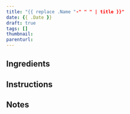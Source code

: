 ```yaml
---
title: "{{ replace .Name "-" " " | title }}"
date: {{ .Date }}
draft: true
tags: []
thumbnail: 
parenturl:
---
```


## Ingredients

## Instructions

## Notes
